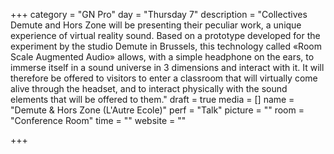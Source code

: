 +++
category = "GN Pro"
day = "Thursday 7"
description = "Collectives Demute and Hors Zone will be presenting their peculiar work, a unique experience of virtual reality sound. Based on a prototype developed for the experiment by the studio Demute in Brussels, this technology called «Room Scale Augmented Audio» allows, with a simple headphone on the ears, to immerse itself in a sound universe in 3 dimensions and interact with it. It will therefore be offered to visitors to enter a classroom that will virtually come alive through the headset, and to interact physically with the sound elements that will be offered to them."
draft = true
media = []
name = "Demute & Hors Zone (L'Autre Ecole)"
perf = "Talk"
picture = ""
room = "Conference Room"
time = ""
website = ""

+++
